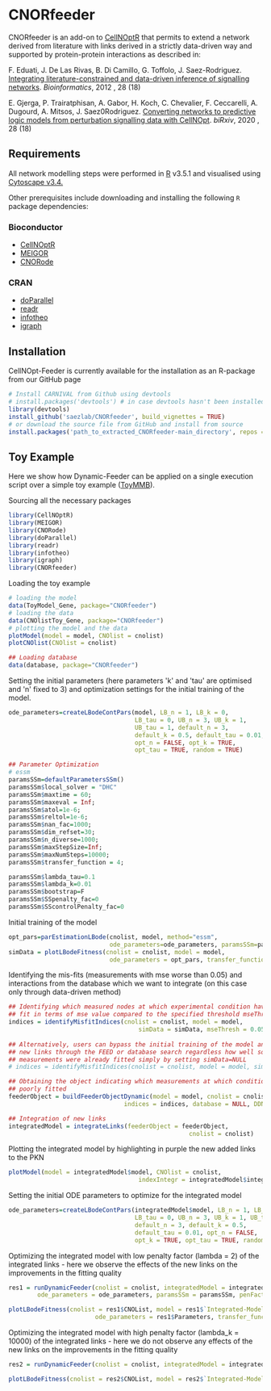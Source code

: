 # CNORfeeder

CNORfeeder is an add-on to [CellNOptR](www.cellnopt.org) that permits to extend
a network derived from literature with links derived in a strictly data-driven 
way and supported by protein-protein interactions as described in:

F. Eduati, J. De Las Rivas, B. Di Camillo, G. Toffolo, J. Saez-Rodriguez. [Integrating literature-constrained and data-driven inference of signalling networks](http://bioinformatics.oxfordjournals.org/content/28/18/2311). *Bioinformatics*, 2012 , 28 (18)

E. Gjerga, P. Trairatphisan, A. Gabor, H. Koch, C. Chevalier, F. Ceccarelli, A. Dugourd, A. Mitsos, J. Saez0Rodriguez. [Converting networks to predictive logic 
models from perturbation signalling data with CellNOpt](https://www.biorxiv.org/content/10.1101/2020.03.04.976852v1). *biRxiv*, 2020 , 28 (18)

## Requirements

All network modelling steps were performed in [R](https://www.r-project.org/) v3.5.1 and visualised using [Cytoscape v3.4.](http://chianti.ucsd.edu/cytoscape-3.4.0/)

Other prerequisites include downloading and installing the following `R` package dependencies:

### Bioconductor

+ [CellNOptR](https://bioconductor.org/packages/release/bioc/html/CellNOptR.html)
+ [MEIGOR](https://www.bioconductor.org/packages/release/bioc/html/MEIGOR.html)
+ [CNORode](https://github.com/saezlab/CNORode)

### CRAN
+ [doParallel](https://cran.r-project.org/web/packages/doParallel/index.html)
+ [readr](https://cran.r-project.org/web/packages/readr/index.html)
+ [infotheo](https://cran.r-project.org/web/packages/infotheo/index.html)
+ [igraph](https://cran.r-project.org/web/packages/igraph/index.html)

## Installation
CellNOpt-Feeder is currently available for the installation as an R-package from our GitHub page

```R
# Install CARNIVAL from Github using devtools
# install.packages('devtools') # in case devtools hasn't been installed
library(devtools)
install_github('saezlab/CNORfeeder', build_vignettes = TRUE)
# or download the source file from GitHub and install from source
install.packages('path_to_extracted_CNORfeeder-main_directory', repos = NULL, type="source")
```

## Toy Example
Here we show how Dynamic-Feeder can be applied on a single execution script over a simple toy example ([ToyMMB](http://www.bioconductor.org/packages/release/bioc/html/CellNOptR.html)).

Sourcing all the necessary packages
```R
library(CellNOptR)
library(MEIGOR)
library(CNORode)
library(doParallel)
library(readr)
library(infotheo)
library(igraph)
library(CNORfeeder)
```

Loading the toy example
```R
# loading the model
data(ToyModel_Gene, package="CNORfeeder")
# loading the data
data(CNOlistToy_Gene, package="CNORfeeder")
# plotting the model and the data
plotModel(model = model, CNOlist = cnolist)
plotCNOlist(CNOlist = cnolist)

## Loading database
data(database, package="CNORfeeder")
```

Setting the initial parameters (here parameters 'k' and 'tau' are optimised and 'n' fixed to 3) and optimization settings for the initial training of the model.
```R
ode_parameters=createLBodeContPars(model, LB_n = 1, LB_k = 0,
                                   LB_tau = 0, UB_n = 3, UB_k = 1,
                                   UB_tau = 1, default_n = 3,
                                   default_k = 0.5, default_tau = 0.01, 
                                   opt_n = FALSE, opt_k = TRUE,
                                   opt_tau = TRUE, random = TRUE)

## Parameter Optimization
# essm
paramsSSm=defaultParametersSSm()
paramsSSm$local_solver = "DHC"
paramsSSm$maxtime = 60;
paramsSSm$maxeval = Inf;
paramsSSm$atol=1e-6;
paramsSSm$reltol=1e-6;
paramsSSm$nan_fac=1000;
paramsSSm$dim_refset=30;
paramsSSm$n_diverse=1000;
paramsSSm$maxStepSize=Inf;
paramsSSm$maxNumSteps=10000;
paramsSSm$transfer_function = 4;

paramsSSm$lambda_tau=0.1
paramsSSm$lambda_k=0.01
paramsSSm$bootstrap=F
paramsSSm$SSpenalty_fac=0
paramsSSm$SScontrolPenalty_fac=0
```

Initial training of the model
```R
opt_pars=parEstimationLBode(cnolist, model, method="essm", 
                            ode_parameters=ode_parameters, paramsSSm=paramsSSm)
simData = plotLBodeFitness(cnolist = cnolist, model = model,
                            ode_parameters = opt_pars, transfer_function = 4)
```

Identifying the mis-fits (measurements with mse worse than 0.05) and interactions from the database which we want to integrate (on this case only through data-driven method)
```R
## Identifying which measured nodes at which experimental condition have a worse
## fit in terms of mse value compared to the specified threshold mseThresh value
indices = identifyMisfitIndices(cnolist = cnolist, model = model, 
                                    simData = simData, mseThresh = 0.05)
                                    
## Alternatively, users can bypass the initial training of the model and add
## new links through the FEED or database search regardless how well some 
## measurements were already fitted simply by setting simData=NULL
# indices = identifyMisfitIndices(cnolist = cnolist, model = model, simData = NULL)

## Obtaining the object indicating which measurements at which condition are
## poorly fitted
feederObject = buildFeederObjectDynamic(model = model, cnolist = cnolist, 
                                indices = indices, database = NULL, DDN = TRUE)

## Integration of new links
integratedModel = integrateLinks(feederObject = feederObject, 
                                                  cnolist = cnolist)
```

Plotting the integrated model by highlighting in purple the new added links to the PKN
```R
plotModel(model = integratedModel$model, CNOlist = cnolist, 
                                    indexIntegr = integratedModel$integLinksIdx)
```

Setting the initial ODE parameters to optimize for the integrated model
```R
ode_parameters=createLBodeContPars(integratedModel$model, LB_n = 1, LB_k = 0,
                                   LB_tau = 0, UB_n = 3, UB_k = 1, UB_tau = 1, 
                                   default_n = 3, default_k = 0.5, 
                                   default_tau = 0.01, opt_n = FALSE, 
                                   opt_k = TRUE, opt_tau = TRUE, random = TRUE)

```

Optimizing the integrated model with low penalty factor (lambda = 2) of the integrated links - here we observe the effects of the new links on the improvements in the fitting quality
```R
res1 = runDynamicFeeder(cnolist = cnolist, integratedModel = integratedModel, 
        ode_parameters = ode_parameters, paramsSSm = paramsSSm, penFactor_k = 2)

plotLBodeFitness(cnolist = res1$CNOList, model = res1$`Integrated-Model`$model, 
                        ode_parameters = res1$Parameters, transfer_function = 4)
```

Optimizing the integrated model with high penalty factor (lambda_k = 10000) of the integrated links - here we do not observe any effects of the new links on the improvements in the fitting quality
```R
res2 = runDynamicFeeder(cnolist = cnolist, integratedModel = integratedModel, ode_parameters = ode_parameters, penFactor_k = 10000, paramsSSm = paramsSSm)

plotLBodeFitness(cnolist = res2$CNOList, model = res2$`Integrated-Model`$model, ode_parameters = res2$Parameters, transfer_function = 4)
```
